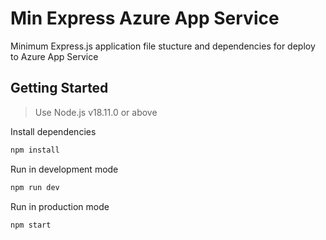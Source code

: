 # Min Express Azure App Service

Minimum Express.js application file stucture and dependencies for deploy to Azure App Service

## Getting Started

> Use Node.js v18.11.0 or above

Install dependencies

```bash
npm install
```

Run in development mode

```bash
npm run dev
```

Run in production mode

```bash
npm start
```
